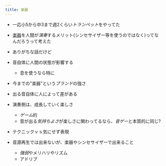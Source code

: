 ```yaml
---
title: 楽器
---
```


* 一応小5から中3まで週2くらい*トランペット*をやってた

* [楽器](%E6%A5%BD%E5%99%A8.md)を人間が*演奏*するメリット(シンセサイザー等を使うのではなく)ってなんだろうって考えた

* ありがちな話だけど

* 音自体に人間の状態が影響する
  
  * 息を使うなら特に
* 今までの"楽器"という*ブランド*の強さ

* 出る音自体に人によって差がある

* 演奏側は、成長していく楽しさ
  
  * *ゲーム*的
  * 音が出る*気持ちよさ*が楽しさに関わってるなら、*音ゲー*と本質的に同じ?
* テクニックｖｓ気にせず表現

* 音源再生では出来ないが、楽器やシンセサイザーで出来ること
  
  * *強弱*やメリハリやリズム
  * アドリブ
